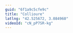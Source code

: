 ```yaml
---
guid: "6f1a9c5cfe9c"
title: "Collioure"
latlng: "42.525672, 3.084960"
videoId: "cN_pP7SR-kg" 
---
```

